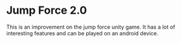 # Jump Force 2.0

This is an improvement on the jump force unity game. It has a lot of interesting features and can be played on an android device. 

